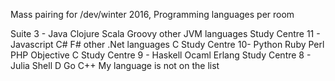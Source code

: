 Mass pairing for /dev/winter 2016, Programming languages per room

Suite 3 - Java Clojure Scala Groovy other JVM languages
Study Centre 11 - Javascript C# F# other .Net languages C
Study Centre 10- Python Ruby Perl PHP Objective C
Study Centre 9 - Haskell Ocaml Erlang
Study Centre 8 - Julia Shell D Go C++ My language is not on the list

